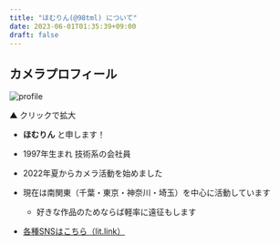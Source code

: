 ```yaml
---
title: "ほむりん(@98tml) について"
date: 2023-06-01T01:35:39+09:00
draft: false
---
```


## カメラプロフィール

![profile](/img/2023/profile_r1_20230601.svg)

▲ クリックで拡大

- __ほむりん__ と申します！ 
- 1997年生まれ 技術系の会社員
- 2022年夏からカメラ活動を始めました
- 現在は南関東（千葉・東京・神奈川・埼玉）を中心に活動しています
  - 好きな作品のためならば軽率に遠征もします

- [各種SNSはこちら（lit.link）](https://lit.link/98tml)